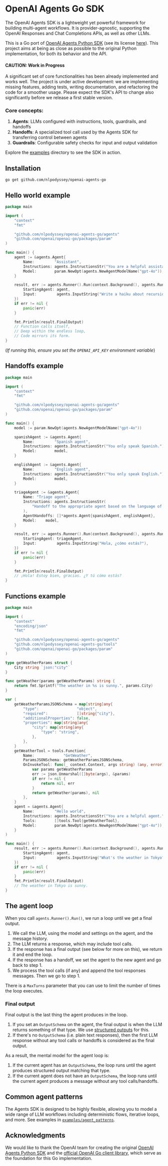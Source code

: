 # OpenAI Agents Go SDK

The OpenAI Agents SDK is a lightweight yet powerful framework for building
multi-agent workflows. It is provider-agnostic, supporting the OpenAI Responses
and Chat Completions APIs, as well as other LLMs.

This is a Go port of [OpenAI Agents Python SDK](https://openai.github.io/openai-agents-python/)
(see its license [here](https://github.com/openai/openai-agents-python/tree/main?tab=MIT-1-ov-file#readme)).
This project aims at being as close as possible to the original Python
implementation, for both its behavior and the API. 

#### CAUTION: Work in Progress

A significant set of core functionalities has been already implemented and
works well. The project is under active development: we are implementing
missing features, adding tests, writing documentation, and refactoring the
code for a smoother usage. Please expect the SDK's API to change also
significantly before we release a first stable version.

### Core concepts:

1. **Agents**: LLMs configured with instructions, tools, guardrails, and handoffs
2. **Handoffs**: A specialized tool call used by the Agents SDK for transferring control between agents
3. **Guardrails**: Configurable safety checks for input and output validation

Explore the [examples](examples) directory to see the SDK in action.

## Installation

```
go get github.com/nlpodyssey/openai-agents-go
```

## Hello world example

```go
package main

import (
	"context"
	"fmt"

	"github.com/nlpodyssey/openai-agents-go/agents"
	"github.com/openai/openai-go/packages/param"
)

func main() {
	agent := &agents.Agent{
		Name:         "Assistant",
		Instructions: agents.InstructionsStr("You are a helpful assistant"),
		Model:        param.NewOpt(agents.NewAgentModelName("gpt-4o")),
	}

	result, err := agents.Runner().Run(context.Background(), agents.RunParams{
		StartingAgent: agent,
		Input:         agents.InputString("Write a haiku about recursion in programming."),
	})
	if err != nil {
		panic(err)
	}

	fmt.Println(result.FinalOutput)
	// Function calls itself,
	// Deep within the endless loop,
	// Code mirrors its form.
}
```

(_If running this, ensure you set the `OPENAI_API_KEY` environment variable_)

## Handoffs example

```go
package main

import (
	"context"
	"fmt"

	"github.com/nlpodyssey/openai-agents-go/agents"
	"github.com/openai/openai-go/packages/param"
)

func main() {
	model := param.NewOpt(agents.NewAgentModelName("gpt-4o"))

	spanishAgent := &agents.Agent{
		Name:         "Spanish agent",
		Instructions: agents.InstructionsStr("You only speak Spanish."),
		Model:        model,
	}

	englishAgent := &agents.Agent{
		Name:         "English agent",
		Instructions: agents.InstructionsStr("You only speak English."),
		Model:        model,
	}

	triageAgent := &agents.Agent{
		Name: "Triage agent",
		Instructions: agents.InstructionsStr(
			"Handoff to the appropriate agent based on the language of the request.",
		),
		AgentHandoffs: []*agents.Agent{spanishAgent, englishAgent},
		Model:    model,
	}

	result, err := agents.Runner().Run(context.Background(), agents.RunParams{
		StartingAgent: triageAgent,
		Input:         agents.InputString("Hola, ¿cómo estás?"),
	})
	if err != nil {
		panic(err)
	}

	fmt.Println(result.FinalOutput)
	// ¡Hola! Estoy bien, gracias. ¿Y tú cómo estás?
}
```

## Functions example

```go
package main

import (
	"context"
	"encoding/json"
	"fmt"

	"github.com/nlpodyssey/openai-agents-go/agents"
	"github.com/nlpodyssey/openai-agents-go/tools"
	"github.com/openai/openai-go/packages/param"
)

type getWeatherParams struct {
	City string `json:"city"`
}

func getWeather(params getWeatherParams) string {
	return fmt.Sprintf("The weather in %s is sunny.", params.City)
}

var (
	getWeatherParamsJSONSchema = map[string]any{
		"type":                 "object",
		"required":             []string{"city"},
		"additionalProperties": false,
		"properties": map[string]any{
			"city": map[string]any{
				"type": "string",
			},
		},
	}
	getWeatherTool = tools.Function{
		Name:             "GetWeather",
		ParamsJSONSchema: getWeatherParamsJSONSchema,
		OnInvokeTool: func(_ context.Context, args string) (any, error) {
			var params getWeatherParams
			err := json.Unmarshal([]byte(args), &params)
			if err != nil {
				return nil, err
			}
			return getWeather(params), nil
		},
	}
	agent = &agents.Agent{
		Name:         "Hello world",
		Instructions: agents.InstructionsStr("You are a helpful agent."),
		Tools:        []tools.Tool{getWeatherTool},
		Model:        param.NewOpt(agents.NewAgentModelName("gpt-4o")),
	}
)

func main() {
	result, err := agents.Runner().Run(context.Background(), agents.RunParams{
		StartingAgent: agent,
		Input:         agents.InputString("What's the weather in Tokyo?"),
	})
	if err != nil {
		panic(err)
	}
	fmt.Println(result.FinalOutput)
	// The weather in Tokyo is sunny.
}
```

## The agent loop

When you call `agents.Runner().Run()`, we run a loop until we get a final output.

1. We call the LLM, using the model and settings on the agent, and the message history.
2. The LLM returns a response, which may include tool calls.
3. If the response has a final output (see below for more on this), we return it and end the loop.
4. If the response has a handoff, we set the agent to the new agent and go back to step 1.
5. We process the tool calls (if any) and append the tool responses messages. Then we go to step 1.

There is a `MaxTurns` parameter that you can use to limit the number of times the loop executes.

### Final output

Final output is the last thing the agent produces in the loop.

1.  If you set an `OutputSchema` on the agent, the final output is when the  LLM returns something of that type. We use [structured outputs](https://platform.openai.com/docs/guides/structured-outputs) for this.
2.  If there's no `OutputSchema` (i.e. plain text responses), then the first LLM response without any tool calls or handoffs is considered as the final output.

As a result, the mental model for the agent loop is:

1. If the current agent has an `OutputSchema`, the loop runs until the agent produces structured output matching that type.
2. If the current agent does not have an `OutputSchema`, the loop runs until the current agent produces a message without any tool calls/handoffs.

## Common agent patterns

The Agents SDK is designed to be highly flexible, allowing you to model a wide
range of LLM workflows including deterministic flows, iterative loops, and more.
See examples in [`examples/agent_patterns`](examples/agent_patterns).

## Acknowledgments

We would like to thank the OpenAI team for creating the original [OpenAI Agents Python SDK](https://openai.github.io/openai-agents-python/) and the [official OpenAI Go client library](https://github.com/openai/openai-go), which serve as the foundation for this Go implementation.
